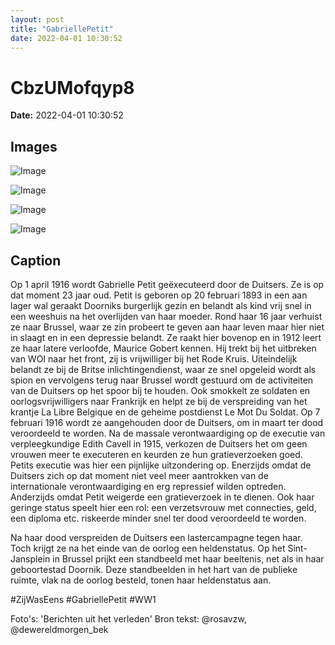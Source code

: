 ```yaml
---
layout: post
title: "GabriellePetit"
date: 2022-04-01 10:30:52
---
```


# CbzUMofqyp8

**Date:** 2022-04-01 10:30:52

## Images

![Image](/zij.was.eens/images/CbzUMofqyp8_0.jpg)

![Image](/zij.was.eens/images/CbzUMofqyp8_1.jpg)

![Image](/zij.was.eens/images/CbzUMofqyp8_2.jpg)

![Image](/zij.was.eens/images/CbzUMofqyp8_3.jpg)

## Caption

Op 1 april 1916 wordt Gabrielle Petit geëxecuteerd door de Duitsers. Ze is op dat moment 23 jaar oud. Petit is geboren op 20 februari 1893 in een aan lager wal geraakt Doorniks burgerlijk gezin en belandt als kind vrij snel in een weeshuis na het overlijden van haar moeder. Rond haar 16 jaar verhuist ze naar Brussel, waar ze zin probeert te geven aan haar leven maar hier niet in slaagt en in een depressie belandt. Ze raakt hier bovenop en in 1912 leert ze haar latere verloofde, Maurice Gobert kennen. Hij trekt bij het uitbreken van WOI naar het front, zij is vrijwilliger bij het Rode Kruis. Uiteindelijk belandt ze bij de Britse inlichtingendienst, waar ze snel opgeleid wordt als spion en vervolgens terug naar Brussel wordt gestuurd om de activiteiten van de Duitsers op het spoor bij te houden. Ook smokkelt ze soldaten en oorlogsvrijwilligers naar Frankrijk en helpt ze bij de verspreiding van het krantje La Libre Belgique en de geheime postdienst Le Mot Du Soldat. Op 7 februari 1916 wordt ze aangehouden door de Duitsers, om in maart ter dood veroordeeld te worden. Na de massale verontwaardiging op de executie van verpleegkundige Edith Cavell in 1915, verkozen de Duitsers het om geen vrouwen meer te executeren en keurden ze hun gratieverzoeken goed. Petits executie was hier een pijnlijke uitzondering op. Enerzijds omdat de Duitsers zich op dat moment niet veel meer aantrokken van de internationale verontwaardiging en erg repressief wilden optreden. Anderzijds omdat Petit weigerde een gratieverzoek in te dienen. Ook haar geringe status speelt hier een rol: een verzetsvrouw met connecties, geld, een diploma etc. riskeerde minder snel ter dood veroordeeld te worden. 

Na haar dood verspreiden de Duitsers een lastercampagne tegen haar. Toch krijgt ze na het einde van de oorlog een heldenstatus. Op het Sint-Jansplein in Brussel prijkt een standbeeld met haar beeltenis, net als in haar geboortestad Doornik. Deze standbeelden in het hart van de publieke ruimte, vlak na de oorlog besteld, tonen haar heldenstatus aan.

#ZijWasEens #GabriellePetit #WW1

Foto's: 'Berichten uit het verleden'
Bron tekst: @rosavzw, @dewereldmorgen_bek

